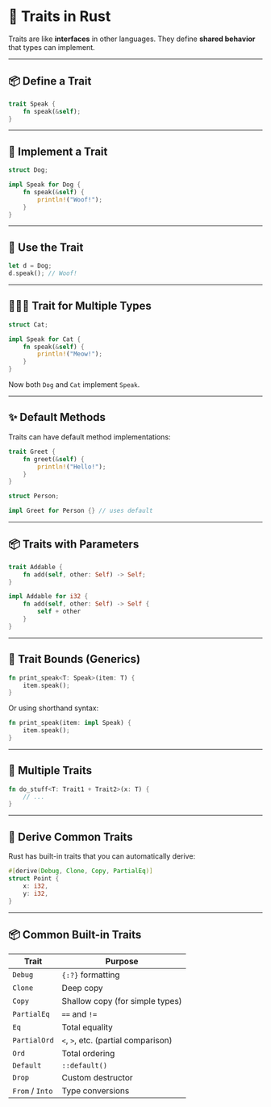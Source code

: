 # 🧬 Traits in Rust

Traits are like **interfaces** in other languages. They define **shared behavior** that types can implement.

---

## 📦 Define a Trait

```rust
trait Speak {
    fn speak(&self);
}
```

---

## 🧱 Implement a Trait

```rust
struct Dog;

impl Speak for Dog {
    fn speak(&self) {
        println!("Woof!");
    }
}
```

---

## 🧪 Use the Trait

```rust
let d = Dog;
d.speak(); // Woof!
```

---

## 🧑‍🤝‍🧑 Trait for Multiple Types

```rust
struct Cat;

impl Speak for Cat {
    fn speak(&self) {
        println!("Meow!");
    }
}
```

Now both `Dog` and `Cat` implement `Speak`.

---

## ✨ Default Methods

Traits can have default method implementations:

```rust
trait Greet {
    fn greet(&self) {
        println!("Hello!");
    }
}

struct Person;

impl Greet for Person {} // uses default
```

---

## 📦 Traits with Parameters

```rust
trait Addable {
    fn add(self, other: Self) -> Self;
}

impl Addable for i32 {
    fn add(self, other: Self) -> Self {
        self + other
    }
}
```

---

## 🧮 Trait Bounds (Generics)

```rust
fn print_speak<T: Speak>(item: T) {
    item.speak();
}
```

Or using shorthand syntax:

```rust
fn print_speak(item: impl Speak) {
    item.speak();
}
```

---

## 🧵 Multiple Traits

```rust
fn do_stuff<T: Trait1 + Trait2>(x: T) {
    // ...
}
```

---

## 🔌 Derive Common Traits

Rust has built-in traits that you can automatically derive:

```rust
#[derive(Debug, Clone, Copy, PartialEq)]
struct Point {
    x: i32,
    y: i32,
}
```

---

## 📦 Common Built-in Traits

| Trait           | Purpose                             |
| --------------- | ----------------------------------- |
| `Debug`         | `{:?}` formatting                   |
| `Clone`         | Deep copy                           |
| `Copy`          | Shallow copy (for simple types)     |
| `PartialEq`     | `==` and `!=`                       |
| `Eq`            | Total equality                      |
| `PartialOrd`    | `<`, `>`, etc. (partial comparison) |
| `Ord`           | Total ordering                      |
| `Default`       | `::default()`                       |
| `Drop`          | Custom destructor                   |
| `From` / `Into` | Type conversions                    |
